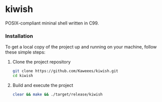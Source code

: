 # kiwish
POSIX-compliant mininal shell written in C99.

### Installation

To get a local copy of the project up and running on your machine, follow these simple steps:

1. Clone the project repository

   ```sh
   git clone https://github.com/Kaweees/kiwish.git
   cd kiwish
   ```

2. Build and execute the project
   ```sh
   clear && make && ./target/release/kiwish
   ```

